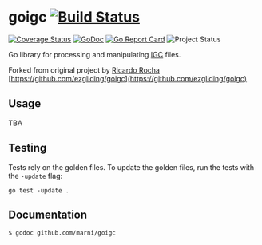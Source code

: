 # goigc [![Build Status](https://travis-ci.org/marni/goigc.svg?branch=master)](http://travis-ci.org/marni/goigc) 
[![Coverage Status](https://coveralls.io/repos/github/marni/goigc/badge.svg?branch=master)](https://coveralls.io/github/marni/goigc?branch=master) 
[![GoDoc](https://godoc.org/github.com/marni/goigc?status.png)](https://godoc.org/github.com/marni/goigc) [![Go 
Report Card](https://goreportcard.com/badge/github.com/marni/goigc)](https://goreportcard.com/report/github.com/marni/goigc)
![Project Status](http://img.shields.io/badge/status-alpha-red.svg)

Go library for processing and manipulating [IGC](http://www.fai.org/component/phocadownload/category/?download=5745:igc-flight-recorder-specification-edition-2-with-al1-2011-5-31) 
files.

Forked from original project by [Ricardo Rocha](https://github.com/rochaporto) 
[https://github.com/ezgliding/goigc](https://github.com/ezgliding/goigc)


## Usage

TBA

## Testing

Tests rely on the golden files. To update the golden files, run the tests with the `-update` flag:
```
go test -update .
```

## Documentation

    $ godoc github.com/marni/goigc
